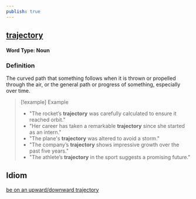 ```yaml
---
publish: true
---
```

## [trajectory](https://dictionary.cambridge.org/dictionary/english/trajectory)

#### Word Type: Noun

### Definition
The curved path that something follows when it is thrown or propelled through the air, or the general path or progress of something, especially over time.

> [!example] Example
> 
> - "The rocket’s **trajectory** was carefully calculated to ensure it reached orbit."
> - "Her career has taken a remarkable **trajectory** since she started as an intern."
> - "The plane's **trajectory** was altered to avoid a storm."
> - "The company’s **trajectory** shows impressive growth over the past five years."
> - "The athlete’s **trajectory** in the sport suggests a promising future."
## Idiom
[be on an upward/downward trajectory](https://dictionary.cambridge.org/dictionary/english/be-on-an-upward-downward-trajectory "meaning of be on an upward/downward trajectory")
